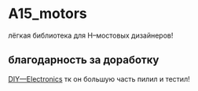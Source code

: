 # A15_motors 
лёгкая библиотека для H–мостовых дизайнеров!
## благодарность за доработку
[DIY—Electronics](https://github.com/DIY-Elecron1cs) тк он большую часть пилил и тестил!
